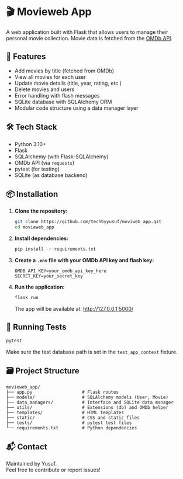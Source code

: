 # 🎬 Movieweb App

A web application built with Flask that allows users to manage their personal movie collection. Movie data is fetched from the [OMDb API](https://www.omdbapi.com/).

## 🚀 Features

- Add movies by title (fetched from OMDb)
- View all movies for each user
- Update movie details (title, year, rating, etc.)
- Delete movies and users
- Error handling with flash messages
- SQLite database with SQLAlchemy ORM
- Modular code structure using a data manager layer

## 🛠 Tech Stack

- Python 3.10+
- Flask
- SQLAlchemy (with Flask-SQLAlchemy)
- OMDb API (via `requests`)
- pytest (for testing)
- SQLite (as database backend)

## 📦 Installation

1. **Clone the repository:**
   ```bash
   git clone https://github.com/techbyyusuf/moviweb_app.git
   cd movieweb_app
   ```

2. **Install dependencies:**
   ```bash
   pip install -r requirements.txt
   ```

3. **Create a `.env` file with your OMDb API key and flash key:**
   ```env
   OMDB_API_KEY=your_omdb_api_key_here
   SECRET_KEY=your_secret_key
   ```

4. **Run the application:**
   ```bash
   flask run
   ```

   The app will be available at: http://127.0.0.1:5000/

## 🧪 Running Tests

```bash
pytest
```

Make sure the test database path is set in the `test_app_context` fixture.

## 🗃️ Project Structure

```
movieweb_app/
├── app.py                   # Flask routes
├── models/                  # SQLAlchemy models (User, Movie)
├── data_managers/           # Interface and SQLite data manager
├── utils/                   # Extensions (db) and OMDb helper
├── templates/               # HTML templates
├── static/                  # CSS and static files
├── tests/                   # pytest test files
└── requirements.txt         # Python dependencies
```

## 📬 Contact

Maintained by Yusuf.  
Feel free to contribute or report issues!